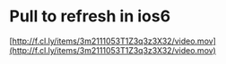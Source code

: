 <!--
id: 24909986522
link: http://tumblr.atmos.org/post/24909986522/pull-to-refresh-in-ios6
slug: pull-to-refresh-in-ios6
date: Mon Jun 11 2012 15:04:58 GMT-0700 (PDT)
publish: 2012-06-011
tags: 
title: Pull to refresh in ios6
-->


Pull to refresh in ios6
=======================

[http://f.cl.ly/items/3m2111053T1Z3q3z3X32/video.mov](http://f.cl.ly/items/3m2111053T1Z3q3z3X32/video.mov)

